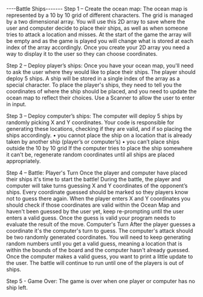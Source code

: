  ----Battle Ships-------
Step 1 – Create the ocean map: 
The ocean map is represented by a 10 by 10 grid of different characters. The grid is managed by a two dimensional array. You will use this 2D array to save where the user and computer decide to place their ships, as well as when someone tries to attack a location and misses. At the start of the game the array 
will be empty and as the game is played you will change what is stored at each index of the array accordingly.
Once you create your 2D array you need a way to display it to the user so they can choose coordinates.

Step 2 – Deploy player’s ships: 
Once you have your ocean map, you'll need to ask the user where they would like to place their ships. 
The player should deploy 5 ships. A ship will be stored in a single index of the array as a special character. 
To place the player's ships, they need to tell you the coordinates of where the ship should be placed, and you need to update the ocean map to reflect their choices. 
Use a Scanner to allow the user to enter in input.

Step 3 – Deploy computer’s ships: 
The computer will deploy 5 ships by randomly picking X and Y coordinates. Your code is responsible for generating these locations, checking if they are valid, and if so placing the ships accordingly.
• you cannot place the ship on a location that is already taken by another ship (player’s or computer’s)
• you can’t place ships outside the 10 by 10 grid
If the computer tries to place the ship somewhere it can't be, regenerate random coordinates until all ships are placed appropriately.

Step 4 – Battle: 
Player's Turn
Once the player and computer have placed their ships it's time to start the battle! During the battle, the player and computer will take turns guessing X and Y coordinates of the opponent’s ships.
Every coordinate guessed should be marked so they players know not to guess there again.
When the player enters X and Y coordinates you should check if those coordinates are valid within the Ocean Map and haven't been guessed by the user yet, keep re-prompting until the user enters a valid guess. 
Once the guess is valid your program needs to evaluate the result of the move.
Computer's Turn
After the player guesses a coordinate it's the computer's turn to guess. The computer's attack should be two randomly generated coordinates. 
You will need to keep generating random numbers until you get a valid guess, meaning a location that is within the bounds of the board and the computer hasn't already guessed.
Once the computer makes a valid guess, you want to print a little update to the user.
The battle will continue to run until one of the players is out of ships.

Step 5 - Game Over: 
The game is over when one player or computer has no ship left.
